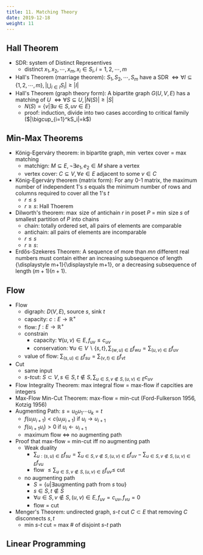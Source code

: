 ```yaml
---
title: 11. Matching Theory
date: 2019-12-18
weight: 11
---
```


## Hall Theorem

* SDR: system of Distinct Representives
  * distinct $x_1,x_2,\cdots,x_m,x_i\in S_i,i=1,2,\cdots,m$
* Hall's Theorem (marriage theorem): $S_1,S_2,\cdots,S_m$ have a SDR $\iff \forall I\subseteq\{1,2,\cdots,m\},|\bigcup_{i\in I}S_i|\geq|I|$
* Hall's Theorem (graph theory form): A bipartite graph $G(U,V,E)$ has a matching of $U$ $\iff\forall S\subseteq U,|N(S)|\geq|S|$
  * $N(S)=\{v|\exists u\in S,uv\in E\}$
  * proof: induction, divide into two cases according to critical family ($|\bigcup_{i=1}^kS_i|=k$)

## Min-Max Theorems

* König-Egerváry theorem: in bipartite graph, $\min$ vertex cover = $\max$ matching
  * matchign: $M\subseteq E,\neg\exists e_1,e_2\in M$ share a vertex
  * vertex cover: $C\subseteq V,\forall e\in E$ adjacent to some $v\in C$
* König-Egerváry theorem (matrix form): For any 0-1 matrix, the maximum number of independent 1's $s$ equals the minimum number of rows and columns required to cover all the 1's $t$
  * $r\leq s$
  * $r\geq s$: Hall Thoerem
* Dilworth's theorem: $\max$ size of antichain $r$ in poset $P$ $=$ $\min$ size $s$ of smallest partition of $P$ into chains
  * chain: totally ordered set, all pairs of elements are comparable
  * antichain: all pairs of elements are incomparable
  * $r\leq s$
  * $r\geq s$: 
* Erdős-Szekeres Theorem: A sequence of more than $mn$ different real numbers must contain either an increasing subsequence of length {\displaystyle m+1}{\displaystyle m+1}, or a decreasing subsequence of length $(m+1)(n+1)$.

## Flow

* Flow
  * digraph: $D(V,E)$, source $s$, sink $t$
  * capacity: $c:E\rightarrow\mathbb{R}^+$
  * flow: $f:E\rightarrow\mathbb{R}^+$
  * constrain
    * capacity: $\forall(u,v)\in E,f_{uv}\leq c_{uv}$
    * conservation: $\forall u\in V\backslash\{s,t\},\sum_{(w,u)\in E}f_{wu}=\sum_{(u,v)\in E}f_{uv}$
  * value of flow: $\sum_{(s,u)\in E}f_{su}=\sum_{(v,t)\in E}f_{vt}$
* Cut
  * same input
  * $s$-$t$cut: $S\subset V,s\in S,t\notin S,\sum_{u\in S,v\notin S,(u,v)\in E}c_{uv}$
* Flow Integrality Theorem: max integral flow = max-flow if capcities are integers
* Max-Flow Min-Cut Theorem: max-flow = min-cut (Ford-Fulkerson 1956, Kotzig 1956)
* Augmenting Path: $s=u_0u_1\cdots u_k=t$
  * $f(u_iu_{i+1})<c(u_iu_{i+1})$ if $u_i\rightarrow u_{i+1}$
  * $f(u_{i+1}u_i)>0$ if $u_i\leftarrow u_{i+1}$
  * maximum flow $\iff$ no augmenting path
* Proof that max-flow = min-cut iff no augmenting path
  * Weak duality
    * $\sum_{u:(s,u)\in E}f_{su}=\sum_{u\in S,v\notin S,(u,v)\in E}f_{uv}-\sum_{u\in S,v\notin S,(u,v)\in E}f_{vu}$
    * flow $\leq \sum_{u\in S,v\notin S,(u,v)\in E}f_{uv}\leq$ cut
  * no augmenting path
    * $S=\{u|\exists \text{augmenting path from } s \text{ to} u\}$
    * $s\in S,t\notin S$
    * $\forall u\in S,v\notin S,(u,v)\in E,f_{uv}=c_{uv},f_{vu}=0$
    * flow = cut
* Menger's Theorem: undirected graph, $s$-$t$ cut $C\subset E$ that removing $C$ disconnects $s,t$
  * min $s$-$t$ cut = max # of disjoint $s$-$t$ path

## Linear Programming